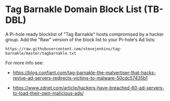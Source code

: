 # Tag Barnakle Domain Block List (TB-DBL)
A Pi-hole ready blocklist of "Tag Barnakle" hosts compromised by a hacker group. Add the "Raw" version of the block list to your Pi-hole's Ad lists:

```https://raw.githubusercontent.com/stevejenkins/tag-barnakle/master/tagbarnakle.txt```

For more info see:
- https://blog.confiant.com/tag-barnakle-the-malvertiser-that-hacks-revive-ad-servers-redirects-victims-to-malware-50cdc57435b1

- https://www.zdnet.com/article/hackers-have-breached-60-ad-servers-to-load-their-own-malicious-ads/ 
